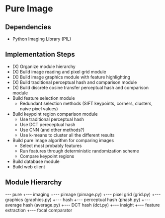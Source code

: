 # Pure Image

## Dependencies

- Python Imaging Library (PIL)

## Implementation Steps

- (X) Organize module hierarchy
- (X) Build image reading and pixel grid module
- (X) Build image graphics module with feature highlighting
- (X) Build traditional perceptual hash and comparison module
- (X) Build discrete cosine transfer perceptual hash and comparison module
- Build feature selection module
  - Redundant selection methods (SIFT keypoints, corners, clusters, naive pixel values)
- Build keypoint region comparison module
  - Use traditional perceptual hash
  - Use DCT pereceptual hash
  - Use CNN (and other methods?)
  - Use k-means to cluster all the different results
- Build pure image algorithm for comparing images
  - Select most probably features
  - Run features through deterministic randomization scheme
  - Compare keypoint regions
- Build database module
- Build web client

## Module Hierarchy

--- pure
    +--- imaging
         +--- pimage (pimage.py)
         +--- pixel grid (grid.py)
         +--- graphics (graphics.py)
    +--- hash
         +--- perceptual hash (phash.py)
         +--- average hash (average.py)
         +--- DCT hash (dct.py)
    +--- insight
         +--- feature extraction
         +--- focal comparator
